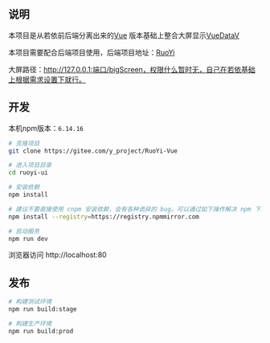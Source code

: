 ## 说明
本项目是从若依前后端分离出来的[Vue](https://gitee.com/y_project/RuoYi-Vue) 版本基础上整合大屏显示[VueDataV](https://github.com/jackchen0120/vueDataV)

本项目需要配合后端项目使用，后端项目地址：[RuoYi](http://www.ruoyi.vip/)

大屏路径：http://127.0.0.1:端口/bigScreen，权限什么暂时无，自己在若依基础上根据需求设置下就行。

## 开发

本机npm版本：`6.14.16`

```bash
# 克隆项目
git clone https://gitee.com/y_project/RuoYi-Vue

# 进入项目目录
cd ruoyi-ui

# 安装依赖
npm install

# 建议不要直接使用 cnpm 安装依赖，会有各种诡异的 bug。可以通过如下操作解决 npm 下载速度慢的问题
npm install --registry=https://registry.npmmirror.com

# 启动服务
npm run dev
```

浏览器访问 http://localhost:80

## 发布

```bash
# 构建测试环境
npm run build:stage

# 构建生产环境
npm run build:prod
```